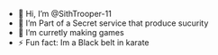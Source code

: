 - 👋 Hi, I’m @SithTrooper-11
- 👀 I’m Part of a Secret service that produce sucurity 
- 🌱 I’m curretly making games
- ⚡ Fun fact: Im a Black belt in karate


